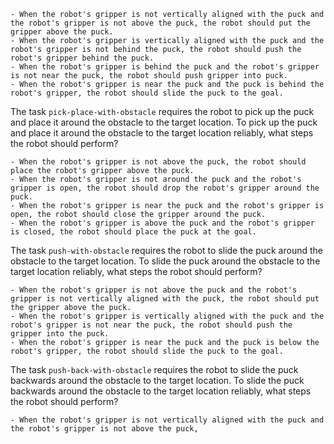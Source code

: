 

    - When the robot's gripper is not vertically aligned with the puck and the robot's gripper is not above the puck, the robot should put the gripper above the puck.
    - When the robot's gripper is vertically aligned with the puck and the robot's gripper is not behind the puck, the robot should push the robot's gripper behind the puck.
    - When the robot's gripper is behind the puck and the robot's gripper is not near the puck, the robot should push gripper into puck.
    - When the robot's gripper is near the puck and the puck is behind the robot's gripper, the robot should slide the puck to the goal.

The task `pick-place-with-obstacle` requires the robot to pick up the puck and place it around the obstacle to the target location.
To pick up the puck and place it around the obstacle to the target location reliably, what steps the robot should perform?

    - When the robot's gripper is not above the puck, the robot should place the robot's gripper above the puck.
    - When the robot's gripper is not around the puck and the robot's gripper is open, the robot should drop the robot's gripper around the puck.
    - When the robot's gripper is near the puck and the robot's gripper is open, the robot should close the gripper around the puck.
    - When the robot's gripper is above the puck and the robot's gripper is closed, the robot should place the puck at the goal.

The task `push-with-obstacle` requires the robot to slide the puck around the obstacle to the target location.
To slide the puck around the obstacle to the target location reliably, what steps the robot should perform?

    - When the robot's gripper is not above the puck and the robot's gripper is not vertically aligned with the puck, the robot should put the gripper above the puck.
    - When the robot's gripper is vertically aligned with the puck and the robot's gripper is not near the puck, the robot should push the gripper into the puck.
    - When the robot's gripper is near the puck and the puck is below the robot's gripper, the robot should slide the puck to the goal.

The task `push-back-with-obstacle` requires the robot to slide the puck backwards around the obstacle to the target location.
To slide the puck backwards around the obstacle to the target location reliably, what steps the robot should perform?

    - When the robot's gripper is not vertically aligned with the puck and the robot's gripper is not above the puck,